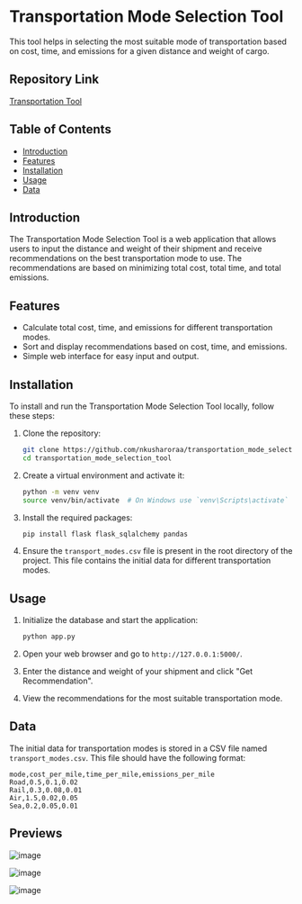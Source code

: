 # Transportation Mode Selection Tool

This tool helps in selecting the most suitable mode of transportation based on cost, time, and emissions for a given distance and weight of cargo.

## Repository Link

[Transportation Tool](https://github.com/nkusharoraa/transportation_tool)

## Table of Contents

- [Introduction](#introduction)
- [Features](#features)
- [Installation](#installation)
- [Usage](#usage)
- [Data](#data)

## Introduction

The Transportation Mode Selection Tool is a web application that allows users to input the distance and weight of their shipment and receive recommendations on the best transportation mode to use. The recommendations are based on minimizing total cost, total time, and total emissions.

## Features

- Calculate total cost, time, and emissions for different transportation modes.
- Sort and display recommendations based on cost, time, and emissions.
- Simple web interface for easy input and output.

## Installation

To install and run the Transportation Mode Selection Tool locally, follow these steps:

1. Clone the repository:

    ```sh
    git clone https://github.com/nkusharoraa/transportation_mode_selection_tool.git
    cd transportation_mode_selection_tool
    ```

2. Create a virtual environment and activate it:

    ```sh
    python -m venv venv
    source venv/bin/activate  # On Windows use `venv\Scripts\activate`
    ```

3. Install the required packages:

    ```sh
    pip install flask flask_sqlalchemy pandas
    ```

4. Ensure the `transport_modes.csv` file is present in the root directory of the project. This file contains the initial data for different transportation modes.

## Usage

1. Initialize the database and start the application:

    ```sh
    python app.py
    ```

2. Open your web browser and go to `http://127.0.0.1:5000/`.

3. Enter the distance and weight of your shipment and click "Get Recommendation".

4. View the recommendations for the most suitable transportation mode.

## Data

The initial data for transportation modes is stored in a CSV file named `transport_modes.csv`. This file should have the following format:

```csv
mode,cost_per_mile,time_per_mile,emissions_per_mile
Road,0.5,0.1,0.02
Rail,0.3,0.08,0.01
Air,1.5,0.02,0.05
Sea,0.2,0.05,0.01
```

## Previews

![image](https://github.com/nkusharoraa/transportation_tool/assets/59050030/8081a772-d6a6-46b4-ab36-ce9f56f3cbdb)

![image](https://github.com/nkusharoraa/transportation_tool/assets/59050030/803bacca-b006-4fde-868e-9f0e1fb5e902)

![image](https://github.com/nkusharoraa/transportation_tool/assets/59050030/7b630b66-dbfd-448a-8576-2cb81680b722)
